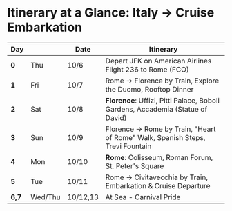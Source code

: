 # Itinerary at a Glance: Italy -> Cruise Embarkation
| Day   |     | Date  | Itinerary                                                                |
| ----  | --- | ----- | ------------------------------------------------------------------------ |
| **0** | Thu | 10/6 | <Link to="5">Depart JFK on American Airlines Flight 236 to Rome (FCO)</Link> |
| **1** | Fri | 10/7 | <Link to="6">Rome -> Florence by Train</Link>, <Link to="9">Explore the Duomo</Link>, <Link to="11">Rooftop Dinner</Link> |
| **2** | Sat | 10/8 | **Florence**: <Link to="13">Uffizi</Link>, <Link to="16">Pitti Palace</Link>, <Link to="17">Boboli Gardens</Link>, Accademia (Statue of David) |
| **3** | Sun | 10/9 | Florence -> Rome by Train, "Heart of Rome" Walk, Spanish Steps, Trevi Fountain |
| **4** | Mon | 10/10 | **Rome**: Colisseum, Roman Forum, St. Peter's Square |
| **5** | Tue | 10/11 | Rome -> Civitavecchia by Train, Embarkation & Cruise Departure |
| **6,7** | Wed/Thu | 10/12,13 | At Sea - Carnival Pride |